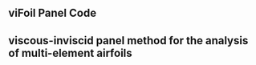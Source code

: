 ## viFoil Panel Code

## viscous-inviscid panel method for the analysis of multi-element airfoils ##